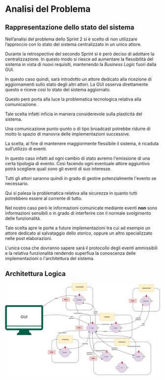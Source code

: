 # Analisi del Problema

## Rappresentazione dello stato del sistema

Nell’analisi del problema dello Sprint 2 si è scelto di non utilizzare l’approccio con lo stato del sistema centralizzato in un unico attore.

Durante la retrospective del secondo Sprint si è però deciso di adottare la centralizzazione. In questo modo si riesce ad aumentare la flessibilità del sistema in vista di nuovi requisiti, mantenendo la _Business Logic_ fuori dalla GUI.

In questo caso quindi, sarà introdotto un attore dedicato alla ricezione di aggiornamenti sullo stato degli altri attori. La GUI osserva direttamente questo e riceve così lo stato del sistema aggiornato. 

Questo però porta alla luce la problematica tecnologica relativa alla comunicazione.

Tale scelta infatti inficia in maniera considerevole sulla plasticità del sistema.

Una comunicazione punto-punto o di tipo broadcast potrebbe ridurre di molto lo spazio di manovra delle implementazioni successive.

La scelta, al fine di mantenere maggiormente flessibile il sistema, è ricaduta sull’utilizzo di eventi.

In questo caso infatti ad ogni cambio di stato avremo l'emissione di una certa tipologia di evento. Così facendo ogni eventuale attore aggiuntivo potrà scegliere quali sono gli eventi di suo interesse.

Tutti gli attori saranno quindi in grado di gestire potenzialmente l'evento se necessario.

Qui si palesa la problematica relativa alla sicurezza in quanto tutti potrebbero essere al corrente di tutto.

Nel nostro caso però le informazioni comunicate mediante eventi **non** sono informazioni sensibili o in grado di interferire con il normale svolgimento delle funzionalità.

Tale scelta apre le porte a future implementazioni tra cui ad esempio un attore dedicato al salvataggio dello storico, oppure un altro specializzato nelle post elaborazioni.

L'unica cosa che dovranno sapere sarà il protocollo degli eventi ammissibili e la relativa funzionalità rendendo superflua la conoscenza delle implementazioni o l'architettura del sistema.

## Architettura Logica
![Architettura logica](ArchitetturaLogica.png)
